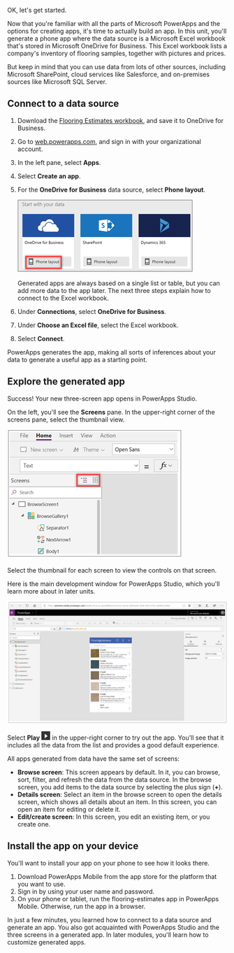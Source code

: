OK, let's get started.

Now that you're familiar with all the parts of Microsoft PowerApps and the options for creating apps, it's time to actually build an app. In this unit, you'll generate a phone app where the data source is a Microsoft Excel workbook that's stored in Microsoft OneDrive for Business. This Excel workbook lists a company's inventory of flooring samples, together with pictures and prices.

But keep in mind that you can use data from lots of other sources, including Microsoft SharePoint, cloud services like Salesforce, and on-premises sources like Microsoft SQL Server.

## Connect to a data source

1. Download the [Flooring Estimates workbook](https://az787822.vo.msecnd.net/documentation/get-started-from-data/FlooringEstimates.xlsx), and save it to OneDrive for Business.

1. Go to [web.powerapps.com](https://web.powerapps.com), and sign in with your organizational account.

1. In the left pane, select **Apps**.

1. Select **Create an app**.

1. For the **OneDrive for Business** data source, select **Phone layout**.

    ![Phone app from SharePoint list](../media/powerapps-start-excel.png)

    Generated apps are always based on a single list or table, but you can add more data to the app later. The next three steps explain how to connect to the Excel workbook.

1. Under **Connections**, select **OneDrive for Business**.
1. Under **Choose an Excel file**, select the Excel workbook.
1. Select **Connect**.

PowerApps generates the app, making all sorts of inferences about your data to generate a useful app as a starting point.

## Explore the generated app
Success! Your new three-screen app opens in PowerApps Studio.

On the left, you'll see the **Screens** pane. In the upper-right corner of the screens pane, select the thumbnail view.

![Toggle the view](../media/Powerapps-app-nav.png)

Select the thumbnail for each screen to view the controls on that screen. 

Here is the main development window for PowerApps Studio, which you'll learn more about in later units.

![The generated app](../media/powerapps-full-screen2.png)

Select **Play** ![Start app preview arrow](../media/powerapps-arrow.png) in the upper-right corner to try out the app. You'll see that it includes all the data from the list and provides a good default experience.

All apps generated from data have the same set of screens:

* **Browse screen**: This screen appears by default. In it, you can browse, sort, filter, and refresh the data from the data source. In the browse screen, you add items to the data source by selecting the plus sign (**+**).
* **Details screen**: Select an item in the browse screen to open the details screen, which shows all details about an item. In this screen, you can open an item for editing or delete it.
* **Edit/create screen**: In this screen, you edit an existing item, or you create one.

## Install the app on your device
You'll want to install your app on your phone to see how it looks there.

1. Download PowerApps Mobile from the app store for the platform that you want to use.
2. Sign in by using your user name and password.
3. On your phone or tablet, run the flooring-estimates app in PowerApps Mobile. Otherwise, run the app in a browser.

In just a few minutes, you learned how to connect to a data source and generate an app. You also got acquainted with PowerApps Studio and the three screens in a generated app. In later modules, you'll learn how to customize generated apps.